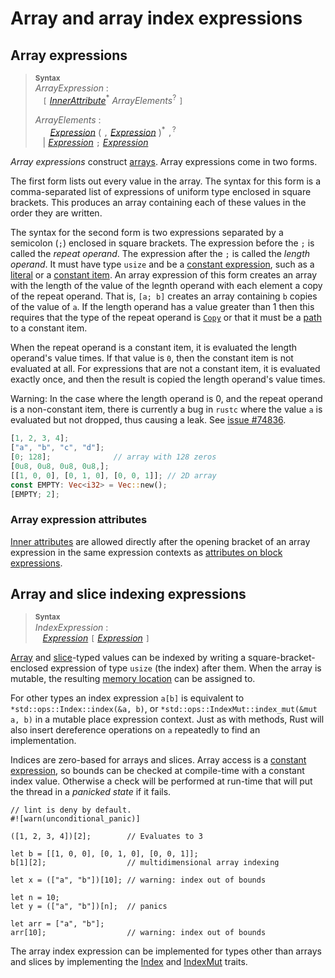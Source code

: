 # Array and array index expressions

## Array expressions

> **<sup>Syntax</sup>**\
> _ArrayExpression_ :\
> &nbsp;&nbsp; `[` [_InnerAttribute_]<sup>\*</sup> _ArrayElements_<sup>?</sup> `]`
>
> _ArrayElements_ :\
> &nbsp;&nbsp; &nbsp;&nbsp; [_Expression_] ( `,` [_Expression_] )<sup>\*</sup> `,`<sup>?</sup>\
> &nbsp;&nbsp; | [_Expression_] `;` [_Expression_]

*Array expressions* construct [arrays][array].
Array expressions come in two forms.

The first form lists out every value in the array.
The syntax for this form is a comma-separated list of expressions of uniform type enclosed in square brackets.
This produces an array containing each of these values in the order they are written.

The syntax for the second form is two expressions separated by a semicolon (`;`) enclosed in square brackets.
The expression before the `;` is called the *repeat operand*.
The expression after the `;` is called the *length operand*.
It must have type `usize` and be a [constant expression], such as a [literal] or a [constant item].
An array expression of this form creates an array with the length of the value of the legnth operand with each element a copy of the repeat operand.
That is, `[a; b]` creates an array containing `b` copies of the value of `a`.
If the length operand has a value greater than 1 then this requires that the type of the repeat operand is [`Copy`] or that it must be a [path] to a constant item.

When the repeat operand is a constant item, it is evaluated the length operand's value times.
If that value is `0`, then the constant item is not evaluated at all.
For expressions that are not a constant item, it is evaluated exactly once, and then the result is copied the length operand's value times.

<div class="warning">

Warning: In the case where the length operand is 0, and the repeat operand is a non-constant item, there is currently a bug in `rustc` where the value `a` is evaluated but not dropped, thus causing a leak.
See [issue #74836](https://github.com/rust-lang/rust/issues/74836).

</div>

```rust
[1, 2, 3, 4];
["a", "b", "c", "d"];
[0; 128];              // array with 128 zeros
[0u8, 0u8, 0u8, 0u8,];
[[1, 0, 0], [0, 1, 0], [0, 0, 1]]; // 2D array
const EMPTY: Vec<i32> = Vec::new();
[EMPTY; 2];
```

### Array expression attributes

[Inner attributes] are allowed directly after the opening bracket of an array expression in the same expression contexts as [attributes on block expressions].

## Array and slice indexing expressions

> **<sup>Syntax</sup>**\
> _IndexExpression_ :\
> &nbsp;&nbsp; [_Expression_] `[` [_Expression_] `]`

[Array] and [slice]-typed values can be indexed by writing a square-bracket-enclosed expression of type `usize` (the index) after them.
When the array is mutable, the resulting [memory location] can be assigned to.

For other types an index expression `a[b]` is equivalent to `*std::ops::Index::index(&a, b)`, or `*std::ops::IndexMut::index_mut(&mut a, b)` in a mutable place expression context.
Just as with methods, Rust will also insert dereference operations on `a` repeatedly to find an implementation.

Indices are zero-based for arrays and slices.
Array access is a [constant expression], so bounds can be checked at compile-time with a constant index value.
Otherwise a check will be performed at run-time that will put the thread in a _panicked state_ if it fails.

```rust,should_panic
// lint is deny by default.
#![warn(unconditional_panic)]

([1, 2, 3, 4])[2];        // Evaluates to 3

let b = [[1, 0, 0], [0, 1, 0], [0, 0, 1]];
b[1][2];                  // multidimensional array indexing

let x = (["a", "b"])[10]; // warning: index out of bounds

let n = 10;
let y = (["a", "b"])[n];  // panics

let arr = ["a", "b"];
arr[10];                  // warning: index out of bounds
```

The array index expression can be implemented for types other than arrays and slices by implementing the [Index] and [IndexMut] traits.

[`Copy`]: ../special-types-and-traits.md#copy
[IndexMut]: ../../std/ops/trait.IndexMut.html
[Index]: ../../std/ops/trait.Index.html
[Inner attributes]: ../attributes.md
[_Expression_]: ../expressions.md
[_InnerAttribute_]: ../attributes.md
[array]: ../types/array.md
[attributes on block expressions]: block-expr.md#attributes-on-block-expressions
[constant expression]: ../const_eval.md#constant-expressions
[constant item]: ../items/constant-items.md
[literal]: ../tokens.md#literals
[memory location]: ../expressions.md#place-expressions-and-value-expressions
[path]: path-expr.md
[slice]: ../types/slice.md
